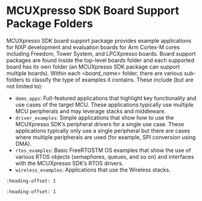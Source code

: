 # MCUXpresso SDK Board Support Package Folders

MCUXpresso SDK board support package provides example applications for NXP development and evaluation boards for Arm Cortex-M cores including Freedom, Tower System, and LPCXpresso boards. Board support packages are found inside the top-level boards folder and each supported board has its own folder \(an MCUXpresso SDK package can support multiple boards\). Within each *<board\_name\>* folder, there are various sub-folders to classify the type of examples it contains. These include \(but are not limited to\):

-   `demo_apps`: Full-featured applications that highlight key functionality and use cases of the target MCU. These applications typically use multiple MCU peripherals and may leverage stacks and middleware.
-   `driver_examples`: Simple applications that show how to use the MCUXpresso SDK’s peripheral drivers for a single use case. These applications typically only use a single peripheral but there are cases where multiple peripherals are used \(for example, SPI conversion using DMA\).
-   `rtos_examples`: Basic FreeRTOSTM OS examples that show the use of various RTOS objects \(semaphores, queues, and so on\) and interfaces with the MCUXpresso SDK’s RTOS drivers.
-   `wireless_examples`: Applications that use the Wireless stacks.


```{include} ../topics/example_application_structure.md
:heading-offset: 1
```

```{include} ../topics/locating_example_application_source_files.md
:heading-offset: 1
```

